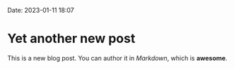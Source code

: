 Date: 2023-01-11 18:07

# Yet another new post

This is a new blog post. You can author it in _Markdown_, which is **awesome**.